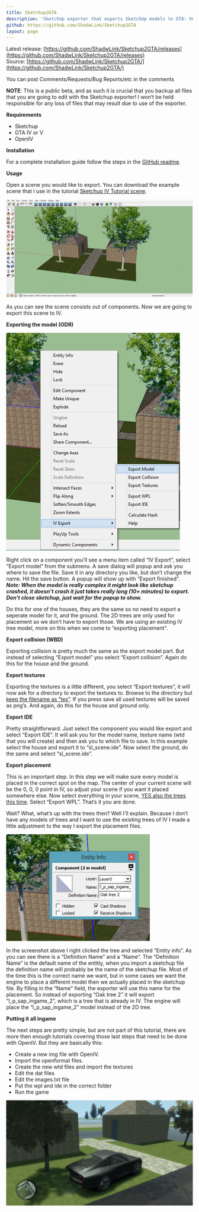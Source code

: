```yaml
---
title: Sketchup2GTA
description: 'SketchUp exporter that exports SketchUp models to GTA: VC, IV and V.'
github: https://github.com/ShadwLink/Sketchup2GTA
layout: page
---
```


Latest release: [https://github.com/ShadwLink/Sketchup2GTA/releases](https://github.com/ShadwLink/Sketchup2GTA/releases)  
Source: [https://github.com/ShadwLink/Sketchup2GTA/](https://github.com/ShadwLink/Sketchup2GTA/)

You can post Comments/Requests/Bug Reports/etc in the comments

**NOTE**: This is a public beta, and as such it is crucial that you backup all files that you are going to edit with the Sketchup exporter! I won’t be held responsible for any loss of files that may result due to use of the exporter.

**Requirements**

- Sketchup
- GTA IV or V
- OpenIV

**Installation**

For a complete installation guide follow the steps in the [GitHub readme](https://github.com/ShadwLink/Sketchup2IV#setup).

**Usage**

Open a scene you would like to export. You can download the example scene that I use in the tutorial [Sketchup IV Tutorial scene](/assets/downloads/TUTSCENE.rar).

[![](/assets/images/sketchup2gta/sl_export_screen1.png "sl_export_screen1")](sl_export_screen1.png)

As you can see the scene consists out of components. Now we are going to export this scene to IV.

**Exporting the model (ODR)**

[![](/assets/images/sketchup2gta/sl_export_screen2.png "sl_export_screen2")](sl_export_screen2.png)

Right click on a component you’ll see a menu item called “IV Export”, select “Export model” from the submenu. A save dialog will popup and ask you where to save the file. Save it in any directory you like, but don’t change the name. Hit the save button. A popup will show up with “Export finished”. ***Note: When the model is really complex it might look like sketchup crashed, it doesn’t crash it just takes really long (10+ minutes) to export. Don’t close sketchup, just wait for the popup to show.***

Do this for one of the houses, they are the same so no need to export a seperate model for it, and the ground. The 2D trees are only used for placement so we don’t have to export those. We are using an existing IV tree model, more on this when we come to “exporting placement”.

**Export collision (WBD)**

Exporting collision is pretty much the same as the export model part. But instead of selecting “Export model” you select “Export collision”. Again do this for the house and the ground.

**Export textures**

Exporting the textures is a little different, you select “Export textures”, it will now ask for a directory to export the textures to. Browse to the directory but <span style="text-decoration: underline;">keep the filename as “tex”</span>. If you press save all used textures will be saved as png’s. And again, do this for the house and ground only.

**Export IDE**

Pretty straightforward. Just select the component you would like export and select “Export IDE”. It will ask you for the model name, texture name (wtd that you will create) and then ask you to which file to save. In this example select the house and export it to “sl\_scene.ide”. Now select the ground, do the same and select “sl\_scene.ide”.

**Export placement**

This is an important step. In this step we will make sure every model is placed in the correct spot on the map. The center of your current scene will be the 0, 0, 0 point in IV, so adjust your scene if you want it placed somewhere else. Now select everything in your scene, <span style="text-decoration: underline;">YES also the trees this time</span>. Select “Export WPL”. That’s it you are done.

Wait? What, what’s up with the trees then? Well I’ll explain. Because I don’t have any models of trees and I want to use the existing trees of IV I made a little adjustment to the way I export the placement files.

[![](/assets/images/sketchup2gta/sl_export_screen3.png "sl_export_screen3")](sl_export_screen3.png)

In the screenshot above I right clicked the tree and selected “Entity info”. As you can see there is a “Definition Name” and a “Name”. The “Definition Name” is the default name of the entitiy, when you import a sketchup file the definition name will probably be the name of the sketchup file. Most of the time this is the correct name we want, but in some cases we want the engine to place a different model then we actually placed in the sketchup file. By filling in the “Name” field, the exporter will use this name for the placement. So instead of exporting “Oak tree 2” it will export “l\_p\_sap\_ingame\_2”, which is a tree that is already in IV. The engine will place the “l\_p\_sap\_ingame\_2” model instead of the 2D tree.

**Putting it all ingame**

The next steps are pretty simple, but are not part of this tutorial, there are more then enough tutorials covering those last steps that need to be done with OpenIV. But they are basically this:

- Create a new img file with OpenIV.
- Import the openformat files.
- Create the new wtd files and import the textures
- Edit the dat files
- Edit the images.txt file
- Put the wpl and ide in the correct folder
- Run the game

[![](/assets/images/sketchup2gta/sl_export_screen4.png "sl_export_screen4")](sl_export_screen4.png)